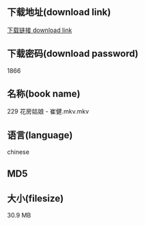 ## 下载地址(download link)
[下载链接 download link](https://voluble-croquembouche-d321dc.netlify.app/?s=229+%E8%8A%B1%E6%88%BF%E5%A7%91%E5%A8%98+-+%E5%B4%94%E5%81%A5.mkv)

## 下载密码(download password)
1866

## 名称(book name)
229 花房姑娘 - 崔健.mkv.mkv

## 语言(language)
chinese

## MD5


## 大小(filesize)
30.9 MB

